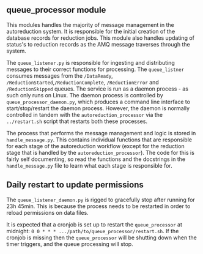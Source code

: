 ## queue_processor module

This modules handles the majority of message management in the autoreduction system. It is responsible for the initial creation of the database records for reduction jobs.
This module also handles updating of status's to reduction records as the AMQ message traverses through the system.

The `queue_listener.py` is responsible for ingesting and distributing messages to their correct functions for processing. The `queue_listner` consumes messages from the `/DataReady`, `/ReductionStarted`,`/ReductionComplete`, `/ReductionError` and `/ReductionSkipped` queues. The service is run as a daemon process - as such only runs on Linux.  The daemon process is controlled by `queue_processor_daemon.py`, which produces a command line interface to start/stop/restart the daemon process.
However, the daemon is normally controlled in tandem with the `autoreduction_processor` via the `../restart.sh` script that restarts both these processes.

The process that performs the message management and logic is stored in `handle_message.py`. This contains individual functions that are responsible for each stage of the autoreduction workflow (except for the reduction stage that is handled by the `autoreduction_processor`). The code for this is fairly self documenting, so read the functions and the docstrings in the `handle_message.py` file to learn what each stage is responsible for.

## Daily restart to update permissions
The `queue_listener_daemon.py` is rigged to gracefully stop after running for 23h 45min. This is because the process needs to be restarted in order to reload permissions on data files.

It is expected that a cronjob is set up to restart the `queue_processor` at midnight: `0 0 * * * .../path/to/queue_processor/restart.sh`. If the cronjob is missing then the `queue_processor` will be shutting down when the timer triggers, and the queue processing will stop.